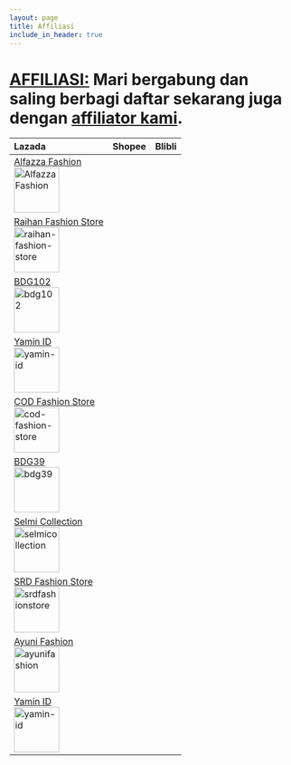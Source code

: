 ```yaml
---
layout: page
title: Affiliasi
include_in_header: true
---
```

# [AFFILIASI:](https://docs.google.com/forms/d/e/1FAIpQLSfCEHuhsYAs39LxJBAxbZuwW2LLoFpWJzwxvwyOYJHNk6fo2w/viewform?usp=pp_url) Mari bergabung dan saling berbagi daftar sekarang juga dengan [affiliator kami](http://adf.ly/13085395/).
| Lazada | Shopee | Blibli |
| :----- | :----- | :----- |
| <a href="https://www.lazada.co.id/alfazza-fashions" rel="noopener noreferrer" target="_blank">Alfazza Fashion</a><br /><img alt="Alfazza Fashion" height="80" src="https://id-test-11.slatic.net/shop/fd54784d861a68a7a0450f38e296d5b9.png_80x80q80.jpg_.webp" width="80" />
| <a href="https://www.lazada.co.id/raihan-fashion-store" rel="noopener noreferrer" target="_blank">Raihan Fashion Store</a><br /><img alt="raihan-fashion-store" height="80" src="https://id-test-11.slatic.net/shop/cfe2ae78b9b1ef178c3c485d51bd054b.jpeg_80x80q80.jpg_.webp" width="80" />
| <a href="https://www.lazada.co.id/bdg102" rel="noopener noreferrer" target="_blank">BDG102</a><br /><img alt="bdg102" height="80" src="https://id-test-11.slatic.net/shop/f9aab82dec75c9fe71af3e7282212aaa.png_80x80q80.jpg_.webp" width="80" />
| <a href="https://www.lazada.co.id/shop/yamin-id" rel="noopener noreferrer" target="_blank">Yamin ID</a><br /><img alt="yamin-id" height="80" src="https://id-test-11.slatic.net/shop/f08ddccf4023f99b9fa913d1540e6c0d.jpeg_80x80q80.jpg_.webp" width="80" />
| <a href="https://www.lazada.co.id/cod-fashion-store" rel="noopener noreferrer" target="_blank">COD Fashion Store</a><br /><img alt="cod-fashion-store" height="80" src="https://id-test-11.slatic.net/shop/59170fc9e8f7b9c136e5e6bfd7c31587.jpeg_80x80q80.jpg_.webp" width="80" />
| <a href="https://www.lazada.co.id/bdg39" rel="noopener noreferrer" target="_blank">BDG39</a><br /><img alt="bdg39" height="80" src="https://id-test-11.slatic.net/shop/4b05524cc5e9b6358b3287eb595ac147.png_80x80q80.jpg_.webp" width="80" />
| <a href="https://shopee.co.id/selmicollection" rel="noopener noreferrer" target="_blank">Selmi Collection</a><br /><img alt="selmicollection" height="80" src="https://encrypted-tbn0.gstatic.com/images?q=tbn:ANd9GcQYSdsj9Y_J7TI4uyhjykIWdjSAqNt07cFINw&amp;usqp=CAU" width="80" />
| <a href="https://shopee.co.id/srdfashionstore" rel="noopener noreferrer" target="_blank">SRD Fashion Store</a><br /><img alt="srdfashionstore" height="80" src="https://cf.shopee.co.id/file/5a927e05c205f51eb690b35f36024db7_tn" width="80" />
| <a href="https://www.blibli.com/merchant/ayuni/AYI-70008" rel="noopener noreferrer" target="_blank">Ayuni Fashion</a><br /><img alt="ayunifashion" height="80" src="https://www.static-src.com/wcsstore/Indraprastha/images/catalog/mlogo/AYI-70008-c3f15060-4679-4fbb-936a-6f90617d30b5.png" width="80" /> 
| <a href="https://www.blibli.com/merchant/yamin-id/YAI-70015" rel="noopener noreferrer" target="_blank">Yamin ID</a><br /><img alt="yamin-id" height="80" src="https://www.static-src.com/wcsstore/Indraprastha/images/catalog/mlogo/YAI-70015-f2548baf-6cd3-4c88-a635-e21dbab1ec60.jpeg" width="80" />  |
